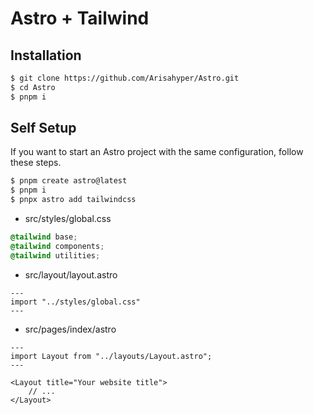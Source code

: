 # Astro + Tailwind

## Installation

```bash
$ git clone https://github.com/Arisahyper/Astro.git
$ cd Astro
$ pnpm i
```

##  Self Setup

If you want to start an Astro project with the same configuration, follow these steps.

```bash
$ pnpm create astro@latest
$ pnpm i
$ pnpx astro add tailwindcss
```

- src/styles/global.css
```css
@tailwind base;
@tailwind components;
@tailwind utilities;
```

- src/layout/layout.astro
```astro
---
import "../styles/global.css"
---
```

- src/pages/index/astro
```astro
---
import Layout from "../layouts/Layout.astro";
---

<Layout title="Your website title">
	// ...
</Layout>
```
